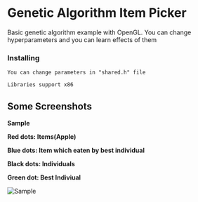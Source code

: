 # Genetic Algorithm Item Picker

Basic genetic algorithm example with OpenGL. You can change hyperparameters and you can learn effects of them

### Installing

```
You can change parameters in "shared.h" file

Libraries support x86
```
## Some Screenshots

**Sample**

**Red dots: Items(Apple)**

**Blue dots: Item which eaten by best individual**

**Black dots: Individuals**

**Green dot: Best Indiviual**

![Sample](https://user-images.githubusercontent.com/19158321/55326952-a9f66880-5491-11e9-9920-5ae555691819.png)




